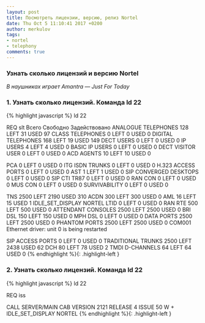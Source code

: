 ```yaml
---
layout: post
title: Посмотреть лицензии, версию, релиз Nortel
date: Thu Oct 5 11:10:41 2017 +0200
author: merkulov
tags:
- nortel
- telephony
comments: true
---
```

### Узнать сколько лицензий и версию Nortel

*В наушниках играет Amantra &mdash; Just For Today*

### 1. Узнать сколько лицензий. Команда __ld 22__
{% highlight javascript %}
ld 22 

REQ slt 
                        Всего        Свободно    Задействовано
ANALOGUE TELEPHONES      128    LEFT    31    USED    97 
CLASS TELEPHONES           0    LEFT     0    USED     0 
DIGITAL TELEPHONES       168    LEFT    19    USED   149 
DECT USERS                 0    LEFT     0    USED     0 
IP USERS                   4    LEFT     4    USED     0 
BASIC IP USERS             0    LEFT     0    USED     0 
DECT VISITOR USER          0    LEFT     0    USED     0 
ACD AGENTS                10    LEFT    10    USED     0 

PCA                        0    LEFT     0    USED     0 
ITG ISDN TRUNKS            0    LEFT     0    USED     0 
H.323 ACCESS PORTS         0    LEFT     0    USED     0 
AST                        1    LEFT     1    USED     0 
SIP CONVERGED DESKTOPS     0    LEFT     0    USED     0 
SIP CTI TR87               0    LEFT     0    USED     0 
RAN CON                    0    LEFT     0    USED     0 
MUS CON                    0    LEFT     0    USED     0 
SURVIVABILITY              0    LEFT     0    USED     0 

TNS                     2500    LEFT  2190    USED   310 
ACDN                     300    LEFT   300    USED     0 
AML                       16    LEFT    15    USED     1 
IDLE_SET_DISPLAY NORTEL 
LTID                       0    LEFT     0    USED     0 
RAN RTE                  500    LEFT   500    USED     0 
ATTENDANT CONSOLES      2500    LEFT  2500    USED     0 
BRI DSL                  150    LEFT   150    USED     0 
MPH DSL                    0    LEFT     0    USED     0 
DATA PORTS              2500    LEFT  2500    USED     0 
PHANTOM PORTS           2500    LEFT  2500    USED     0 
COM001 Ethernet driver: unit 0 is being restarted 

SIP ACCESS PORTS           0    LEFT     0    USED     0 
TRADITIONAL TRUNKS      2500    LEFT  2438    USED    62 
DCH                       80    LEFT    78    USED     2 
TMDI D-CHANNELS           64    LEFT    64    USED     0 
{% endhighlight %}{: .highlight-left }

### 2. Узнать сколько лицензий. Команда __ld 22__
{% highlight javascript %}
ld 22 

REQ iss

CALL SERVER/MAIN CAB 
VERSION 2121 
RELEASE 4 
ISSUE 50 W  + 
IDLE_SET_DISPLAY NORTEL 
{% endhighlight %}{: .highlight-left }
